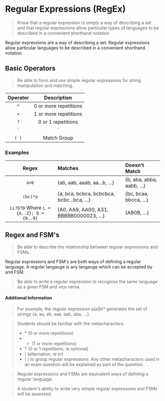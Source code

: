 # Regular Expressions (RegEx)

> Know that a regular expression is simply a way
> of describing a set and that regular expressions
> allow particular types of languages to be
> described in a convenient shorthand notation

Regular expressions are a way of describing a set. 
Regular expressions allow particular languages to be described in a convenient shorthand notation.

## Basic Operators

> Be able to form and use simple regular
> expressions for string manipulation and matching.

| Operator | Description |
| :------: | :---------: |
| `*` | 0 or more repetitions |
| `+` | 1 or more repetitions |
| `?` | 0 or 1 repetitions |
| `|` | Alternative, i.e. or |
| `( )` | Match Group |

### Examples

| Regex | Matches | Doesn't Match |
| :---: | :------ | :------------ |
| `a+b` | {ab, aab, aaab, aa...b, ...} | {b, aba, abba, aabb, ...} |
| `(bc)*a` | {a, bca, bcbca, bcbcbca, bcbc...bca, ...} | {bc, bcaa, bbcca, ...} |
| `LL?D?D` Where `L = {A..Z}; D = {0..9}` | {A0, AA9, AA00, A31, BBBBB0000023, ...} | {AB0B, ...} |

## Regex and FSM's

> Be able to describe the relationship between
> regular expressions and FSMs.

Regular expressions and FSM's are both ways of defining a regular language. 
A regular langauge is any langauge which can be accepted by and FSM.

> Be able to write a regular expression to recognise
> the same language as a given FSM and vice
> versa.

#### **Additional Information**

> For example, the regular expression a(a|b)\*
> generates the set of strings {a, aa, ab, aaa, aab,
> aba, …}.

<!-- -->
> Students should be familiar with the
> metacharacters:
> * \* (0 or more repetitions)
> * + (1 or more repetitions)
> * ? (0 or 1 repetitions, ie optional)
> * | (alternation, ie or)
> * ( ) to group regular expressions.
> Any other metacharacters used in an exam
> question will be explained as part of the question.

<!-- -->
> Regular expressions and FSMs are equivalent
> ways of defining a regular language.

<!-- -->
> A student's ability to write very simple regular
> expressions and FSMs will be assessed.
